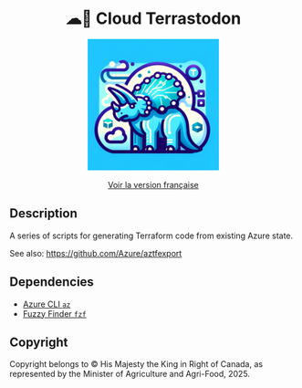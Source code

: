 <div align="center">
    <h1>☁🐘 Cloud Terrastodon</h1>
    <img src="logo.png" width="230">
    <br/>

[Voir la version française](./README.fr_ca.md)


</div>


## Description

A series of scripts for generating Terraform code from existing Azure state.

See also: https://github.com/Azure/aztfexport

## Dependencies

- [Azure CLI `az`](https://learn.microsoft.com/en-us/cli/azure/install-azure-cli#install)
- [Fuzzy Finder `fzf`](https://github.com/junegunn/fzf?tab=readme-ov-file#installation)

## Copyright

Copyright belongs to © His Majesty the King in Right of Canada, as represented by the Minister of Agriculture and Agri-Food, 2025.
